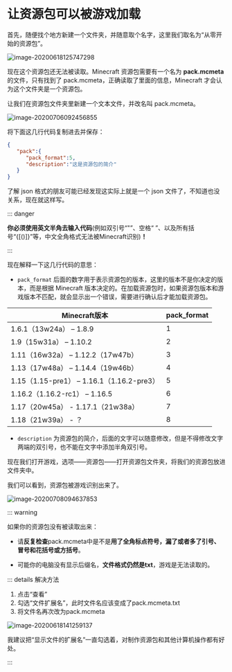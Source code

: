 # 让资源包可以被游戏加载

首先，随便找个地方新建一个文件夹，并随意取个名字，这里我们取名为“从零开始的资源包”。

![image-20200618125747298](https://i.loli.net/2020/07/28/nsGuFo2xrg4ZLiJ.png)

现在这个资源包还无法被读取。Minecraft 资源包需要有一个名为 **pack.mcmeta** 的文件，只有找到了 pack.mcmeta，正确读取了里面的信息，Minecraft 才会认为这个文件夹是一个资源包。

让我们在资源包文件夹里新建一个文本文件，并改名叫 pack.mcmeta。

![image-20200706092456855](https://i.loli.net/2020/07/28/8N9sQS1nv3D4LTU.png)

将下面这几行代码复制进去并保存：

```json
{
   "pack":{
      "pack_format":5,
      "description":"这是资源包的简介"
   }
}
```

了解 json 格式的朋友可能已经发现这实际上就是一个 json 文件了，不知道也没关系，现在就这样写。

::: danger

**你必须使用英文半角去输入代码**(例如双引号“"”、空格“ ”、以及所有括号“{[()]}”等，中文全角格式无法被Minecraft识别)**！**

:::

现在解释一下这几行代码的意思：

- `pack_format` 后面的数字用于表示资源包的版本，这里的版本不是你决定的版本，而是根据 Minecraft 版本决定的。在加载资源包时，如果资源包版本和游戏版本不匹配，就会显示出一个错误，需要进行确认后才能加载资源包。

| Minecraft版本                            | pack_format |
| --------------------------------------- | ----------- |
| 1.6.1（13w24a） – 1.8.9                  | 1           |
| 1.9（15w31a） – 1.10.2                   | 2           |
| 1.11（16w32a） – 1.12.2（17w47b）         | 3           |
| 1.13（17w48a） – 1.14.4（19w46b）         | 4           |
| 1.15（1.15-pre1） – 1.16.1（1.16.2-pre3） | 5           |
| 1.16.2（1.16.2-rc1） – 1.16.5            | 6           |
| 1.17（20w45a） - 1.17.1（21w38a） | 7           |
| 1.18（21w39a） - ？    | 8           |

- `description` 为资源包的简介，后面的文字可以随意修改，但是不得修改文字两端的双引号，也不能在文字中添加半角双引号。

现在我们打开游戏，选项——资源包——打开资源包文件夹，将我们的资源包放进文件夹中。

我们可以看到，资源包被游戏识别出来了。

![image-20200708094637853](https://i.loli.net/2020/07/28/ubldBs8VfHyIYLE.png)

::: warning

如果你的资源包没有被读取出来：

- 请**反复检查**pack.mcmeta中是不是**用了全角标点符号，漏了或者多了引号、冒号和花括号或方括号**。

- 可能你的电脑没有显示后缀名，**文件格式仍然是txt**，游戏是无法读取的。

::: details 解决方法

  1. 点击“查看”
  2. 勾选“文件扩展名”，此时文件名应该变成了pack.mcmeta.txt
  3. 将文件名再次改为pack.mcmeta

![image-20200618141259137](https://i.loli.net/2020/07/28/A3boRnOuLCkNEgf.png)

我建议把“显示文件的扩展名”一直勾选着，对制作资源包和其他计算机操作都有好处。

:::
